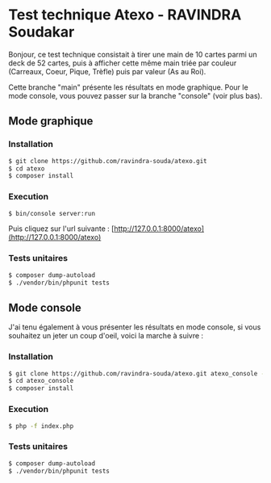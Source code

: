 # Test technique Atexo - RAVINDRA Soudakar

Bonjour, ce test technique consistait à tirer une main de 10 cartes parmi un deck de 52 cartes, puis à afficher cette même main triée par couleur (Carreaux, Coeur, Pique, Trèfle) puis par valeur (As au Roi).

Cette branche "main" présente les résultats en mode graphique. Pour le mode console, vous pouvez passer sur la branche "console" (voir plus bas).

## Mode graphique

### Installation

```sh
$ git clone https://github.com/ravindra-souda/atexo.git
$ cd atexo
$ composer install
```

### Execution

```sh
$ bin/console server:run
```
Puis cliquez sur l'url suivante : [http://127.0.0.1:8000/atexo](http://127.0.0.1:8000/atexo)

### Tests unitaires

```sh
$ composer dump-autoload
$ ./vendor/bin/phpunit tests
```

## Mode console

J'ai tenu également à vous présenter les résultats en mode console, si vous souhaitez un jeter un coup d'oeil, voici la marche à suivre :

### Installation

```sh
$ git clone https://github.com/ravindra-souda/atexo.git atexo_console -b console
$ cd atexo_console
$ composer install
```

### Execution

```sh
$ php -f index.php
```

### Tests unitaires

```sh
$ composer dump-autoload
$ ./vendor/bin/phpunit tests
```